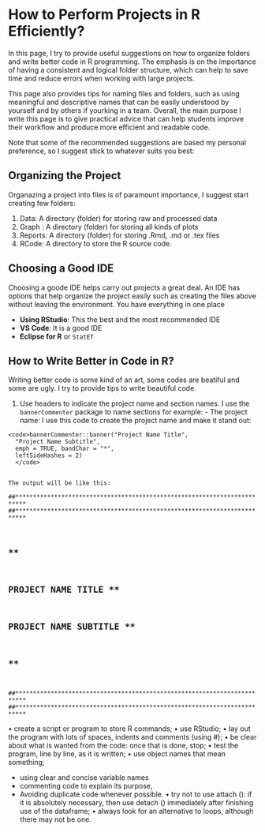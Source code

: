 # How to Perform Projects in R Efficiently?

In this page, I try to provide useful suggestions on how to organize folders and write better code in R programming. The emphasis is on the importance of having a consistent and logical folder structure, which can help to save time and reduce errors when working with large projects. 

This page also provides tips for naming files and folders, such as using meaningful and descriptive names that can be easily understood by yourself and by  others if yourking in a team.  Overall, the main purpose I write this page is to give practical advice that can help students improve their workflow and produce more efficient and readable code. 

Note that some of the recommended suggestions are based my personal preference, so I suggest stick to whatever suits you best:

## Organizing the Project
Organazing a project into files is of paramount importance, I suggest start creating few folders:
  1. Data: A directory (folder) for storing raw and processed data
  2. Graph : A directory (folder) for storing all kinds of plots
  3. Reports: A directory (folder) for storing .Rmd, .md or .tex files
  4. RCode: A directory to store the R source code.


## Choosing a Good IDE 
Choosing a goode IDE helps carry out projects a great deal. An IDE has options that help organize the project easily such as creating the files above without leaving the environment. You have everything in one place
  - <strong>Using RStudio</strong>: This the best and the most recommended IDE
  - **VS Code**: It is a good IDE 
  - **Eclipse for R** or `StatET`


## How to Write Better in Code in R?

Writing better code is some kind of an art, some codes are beatiful and some are ugly. I try to provide tips to write beautiful code. 

  1. Use headers to indicate the project name and section names. I use the `bannerCommenter` package to name sections for example:
    - The project name: I use this code to create the project name and make it stand out:
    
    
    <code>bannerCommenter::banner("Project Name Title", 
      "Project Name Subtitle", 
      emph = TRUE, bandChar = "*", 
      leftSideHashes = 2)
      </code>
    
    
    The output will be like this:
    
    
<code>##*************************************************************************
##*************************************************************************
##                                                                       **
##                          PROJECT NAME TITLE                           **
##                         PROJECT NAME SUBTITLE                         **
##                                                                       **
##*************************************************************************
##*************************************************************************
</code>



• create a script or program to store R commands;
• use RStudio;
• lay out the program with lots of spaces, indents and comments (using #);
• be clear about what is wanted from the code: once that is done, stop;
• test the program, line by line, as it is written;
• use object names that mean something;

- using clear and concise variable names
-  commenting code to explain its purpose,
-  Avoiding duplicate code whenever possible.
• try not to use attach (): if it is absolutely necessary, then use detach () immediately after finishing use of the dataframe;
• always look for an alternative to loops, although there may not be one.
